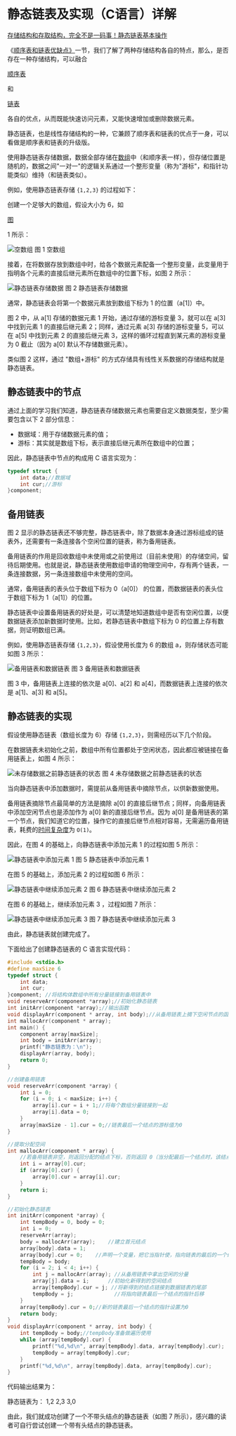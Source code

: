 # 静态链表及实现（C语言）详解

 [存储结构和存取结构，完全不是一码事！](http://data.biancheng.net/view/279.html)[静态链表基本操作](http://data.biancheng.net/view/164.html) 

《[顺序表和链表优缺点》](http://data.biancheng.net/view/vip_216.html)一节，我们了解了两种存储结构各自的特点，那么，是否存在一种存储结构，可以融合

[顺序表](http://data.biancheng.net/view/296.html)

和

[链表](http://data.biancheng.net/view/298.html)

各自的优点，从而既能快速访问元素，又能快速增加或删除数据元素。

静态链表，也是线性存储结构的一种，它兼顾了顺序表和链表的优点于一身，可以看做是顺序表和链表的升级版。

使用静态链表存储数据，数据全部存储在[数组](http://data.biancheng.net/view/309.html)中（和顺序表一样），但存储位置是随机的，数据之间"一对一"的逻辑关系通过一个整形变量（称为"游标"，和指针功能类似）维持（和链表类似）。

例如，使用静态链表存储 `{1,2,3}` 的过程如下：

创建一个足够大的数组，假设大小为 6，如

[图](http://data.biancheng.net/view/321.html)

 1 所示：


![空数组](http://data.biancheng.net/uploads/allimg/181126/2-1Q1260R610450.gif)
图 1 空数组


接着，在将数据存放到数组中时，给各个数据元素配备一个整形变量，此变量用于指明各个元素的直接后继元素所在数组中的位置下标，如图 2 所示：


![静态链表存储数据](http://data.biancheng.net/uploads/allimg/181126/2-1Q1260RHSQ.gif)
图 2 静态链表存储数据

通常，静态链表会将第一个数据元素放到数组下标为 1 的位置（a[1]）中。

图 2 中，从 a[1] 存储的数据元素 1 开始，通过存储的游标变量 3，就可以在 a[3] 中找到元素 1 的直接后继元素 2；同样，通过元素 a[3] 存储的游标变量 5，可以在 a[5] 中找到元素 2 的直接后继元素 3，这样的循环过程直到某元素的游标变量为 0 截止（因为 a[0] 默认不存储数据元素）。

类似图 2 这样，通过 "数组+游标" 的方式存储具有线性关系数据的存储结构就是静态链表。

## 静态链表中的节点

通过上面的学习我们知道，静态链表存储数据元素也需要自定义数据类型，至少需要包含以下 2 部分信息：

- 数据域：用于存储数据元素的值；
- 游标：其实就是数组下标，表示直接后继元素所在数组中的位置；


因此，静态链表中节点的构成用 C 语言实现为：

``` cpp
typedef struct {    
    int data;//数据域    
    int cur;//游标
}component;
```

## 备用链表

图 2 显示的静态链表还不够完整，静态链表中，除了数据本身通过游标组成的链表外，还需要有一条连接各个空闲位置的链表，称为备用链表。

备用链表的作用是回收数组中未使用或之前使用过（目前未使用）的存储空间，留待后期使用。也就是说，静态链表使用数组申请的物理空间中，存有两个链表，一条连接数据，另一条连接数组中未使用的空间。

通常，备用链表的表头位于数组下标为 0（a[0]） 的位置，而数据链表的表头位于数组下标为 1（a[1]）的位置。

静态链表中设置备用链表的好处是，可以清楚地知道数组中是否有空闲位置，以便数据链表添加新数据时使用。比如，若静态链表中数组下标为 0 的位置上存有数据，则证明数组已满。

例如，使用静态链表存储 `{1,2,3}`，假设使用长度为 6 的数组 a，则存储状态可能如图 3 所示：


![备用链表和数据链表](http://data.biancheng.net/uploads/allimg/181126/2-1Q1260S02X93.gif)
图 3 备用链表和数据链表


图 3 中，备用链表上连接的依次是 a[0]、a[2] 和 a[4]，而数据链表上连接的依次是 a[1]、a[3] 和 a[5]。

## 静态链表的实现

假设使用静态链表（数组长度为 6）存储 `{1,2,3}`，则需经历以下几个阶段。

在数据链表未初始化之前，数组中所有位置都处于空闲状态，因此都应被链接在备用链表上，如图 4 所示：


![未存储数据之前静态链表的状态](http://data.biancheng.net/uploads/allimg/181126/2-1Q1260S13YN.gif)
图 4 未存储数据之前静态链表的状态


当向静态链表中添加数据时，需提前从备用链表中摘除节点，以供新数据使用。

备用链表摘除节点最简单的方法是摘除 a[0] 的直接后继节点；同样，向备用链表中添加空闲节点也是添加作为 a[0] 新的直接后继节点。因为 a[0] 是备用链表的第一个节点，我们知道它的位置，操作它的直接后继节点相对容易，无需遍历备用链表，耗费的[时间复杂度](http://data.biancheng.net/view/294.html)为 `O(1)`。

因此，在图 4 的基础上，向静态链表中添加元素 1 的过程如图 5 所示：


![静态链表中添加元素 1](http://data.biancheng.net/uploads/allimg/181126/2-1Q1260S229302.gif)
图 5 静态链表中添加元素 1


在图 5 的基础上，添加元素 2 的过程如图 6 所示：


![静态链表中继续添加元素 2](http://data.biancheng.net/uploads/allimg/181126/2-1Q1260S305P9.gif)
图 6 静态链表中继续添加元素 2


在图 6 的基础上，继续添加元素 3 ，过程如图 7 所示：


![静态链表中继续添加元素 3](http://data.biancheng.net/uploads/allimg/181126/2-1Q1260S34aS.gif)
图 7 静态链表中继续添加元素 3


由此，静态链表就创建完成了。

下面给出了创建静态链表的 C 语言实现代码：

``` c
#include <stdio.h>
#define maxSize 6
typedef struct {    
    int data;
    int cur;
}component; //将结构体数组中所有分量链接到备用链表中
void reserveArr(component *array);//初始化静态链表
int initArr(component *array);//输出函数
void displayArr(component * array, int body);//从备用链表上摘下空闲节点的函数
int mallocArr(component * array);
int main() {    
    component array[maxSize];    
    int body = initArr(array);    
    printf("静态链表为：\n");    
    displayArr(array, body);    
    return 0;
}

//创建备用链表
void reserveArr(component *array) {    
    int i = 0;    
    for (i = 0; i < maxSize; i++) {        
        array[i].cur = i + 1;//将每个数组分量链接到一起        
        array[i].data = 0;    
    }    
    array[maxSize - 1].cur = 0;//链表最后一个结点的游标值为0
}

//提取分配空间
int mallocArr(component * array) {    
    //若备用链表非空，则返回分配的结点下标，否则返回 0（当分配最后一个结点时，该结点的游标值为 0）    
    int i = array[0].cur;    
    if (array[0].cur) {        
        array[0].cur = array[i].cur;    
    }    
    return i;
}

//初始化静态链表
int initArr(component *array) {    
    int tempBody = 0, body = 0;    
    int i = 0;    
    reserveArr(array);    
    body = mallocArr(array);    //建立首元结点    
    array[body].data = 1;    
    array[body].cur = 0;    //声明一个变量，把它当指针使，指向链表的最后的一个结点，当前和首元结点重合    
    tempBody = body;    
    for (i = 2; i < 4; i++) {        
        int j = mallocArr(array); //从备用链表中拿出空闲的分量        
        array[j].data = i;      //初始化新得到的空间结点        
        array[tempBody].cur = j; //将新得到的结点链接到数据链表的尾部        
        tempBody = j;             //将指向链表最后一个结点的指针后移    
    }    
    array[tempBody].cur = 0;//新的链表最后一个结点的指针设置为0    
    return body;
}
void displayArr(component * array, int body) {    
    int tempBody = body;//tempBody准备做遍历使用    
    while (array[tempBody].cur) {        
        printf("%d,%d\n", array[tempBody].data, array[tempBody].cur);        
        tempBody = array[tempBody].cur;    
    }    
    printf("%d,%d\n", array[tempBody].data, array[tempBody].cur);
}
```

代码输出结果为：

静态链表为：
1,2
2,3
3,0

由此，我们就成功创建了一个不带头结点的静态链表（如图 7 所示），感兴趣的读者可自行尝试创建一个带有头结点的静态链表。